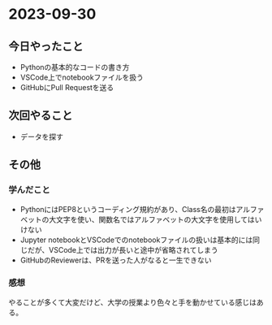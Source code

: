 # 2023-09-30

## 今日やったこと
- Pythonの基本的なコードの書き方
- VSCode上でnotebookファイルを扱う
- GitHubにPull Requestを送る

## 次回やること
- データを探す

## その他

### 学んだこと
- PythonにはPEP8というコーディング規約があり、Class名の最初はアルファベットの大文字を使い、関数名ではアルファベットの大文字を使用してはいけない
- Jupyter notebookとVSCodeでのnotebookファイルの扱いは基本的には同じだが、VSCode上では出力が長いと途中が省略されてしまう
- GitHubのReviewerは、PRを送った人がなると一生できない

### 感想
やることが多くて大変だけど、大学の授業より色々と手を動かせている感じはある。